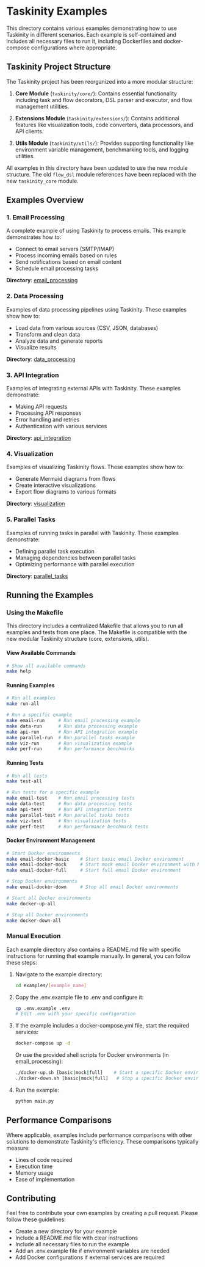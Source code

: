 # Taskinity Examples

This directory contains various examples demonstrating how to use Taskinity in different scenarios. Each example is self-contained and includes all necessary files to run it, including Dockerfiles and docker-compose configurations where appropriate.

## Taskinity Project Structure

The Taskinity project has been reorganized into a more modular structure:

1. **Core Module** (`taskinity/core/`): Contains essential functionality including task and flow decorators, DSL parser and executor, and flow management utilities.

2. **Extensions Module** (`taskinity/extensions/`): Contains additional features like visualization tools, code converters, data processors, and API clients.

3. **Utils Module** (`taskinity/utils/`): Provides supporting functionality like environment variable management, benchmarking tools, and logging utilities.

All examples in this directory have been updated to use the new module structure. The old `flow_dsl` module references have been replaced with the new `taskinity_core` module.

## Examples Overview

### 1. Email Processing

A complete example of using Taskinity to process emails. This example demonstrates how to:
- Connect to email servers (SMTP/IMAP)
- Process incoming emails based on rules
- Send notifications based on email content
- Schedule email processing tasks

**Directory**: [email_processing](./email_processing/)

### 2. Data Processing

Examples of data processing pipelines using Taskinity. These examples show how to:
- Load data from various sources (CSV, JSON, databases)
- Transform and clean data
- Analyze data and generate reports
- Visualize results

**Directory**: [data_processing](./data_processing/)

### 3. API Integration

Examples of integrating external APIs with Taskinity. These examples demonstrate:
- Making API requests
- Processing API responses
- Error handling and retries
- Authentication with various services

**Directory**: [api_integration](./api_integration/)

### 4. Visualization

Examples of visualizing Taskinity flows. These examples show how to:
- Generate Mermaid diagrams from flows
- Create interactive visualizations
- Export flow diagrams to various formats

**Directory**: [visualization](./visualization/)

### 5. Parallel Tasks

Examples of running tasks in parallel with Taskinity. These examples demonstrate:
- Defining parallel task execution
- Managing dependencies between parallel tasks
- Optimizing performance with parallel execution

**Directory**: [parallel_tasks](./parallel_tasks/)

## Running the Examples

### Using the Makefile

This directory includes a centralized Makefile that allows you to run all examples and tests from one place. The Makefile is compatible with the new modular Taskinity structure (core, extensions, utils).

#### View Available Commands

```bash
# Show all available commands
make help
```

#### Running Examples

```bash
# Run all examples
make run-all

# Run a specific example
make email-run     # Run email processing example
make data-run      # Run data processing example
make api-run       # Run API integration example
make parallel-run  # Run parallel tasks example
make viz-run       # Run visualization example
make perf-run      # Run performance benchmarks
```

#### Running Tests

```bash
# Run all tests
make test-all

# Run tests for a specific example
make email-test    # Run email processing tests
make data-test     # Run data processing tests
make api-test      # Run API integration tests
make parallel-test # Run parallel tasks tests
make viz-test      # Run visualization tests
make perf-test     # Run performance benchmark tests
```

#### Docker Environment Management

```bash
# Start Docker environments
make email-docker-basic    # Start basic email Docker environment
make email-docker-mock     # Start mock email Docker environment with MailHog
make email-docker-full     # Start full email Docker environment

# Stop Docker environments
make email-docker-down     # Stop all email Docker environments

# Start all Docker environments
make docker-up-all

# Stop all Docker environments
make docker-down-all
```

### Manual Execution

Each example directory also contains a README.md file with specific instructions for running that example manually. In general, you can follow these steps:

1. Navigate to the example directory:
   ```bash
   cd examples/[example_name]
   ```

2. Copy the .env.example file to .env and configure it:
   ```bash
   cp .env.example .env
   # Edit .env with your specific configuration
   ```

3. If the example includes a docker-compose.yml file, start the required services:
   ```bash
   docker-compose up -d
   ```
   
   Or use the provided shell scripts for Docker environments (in email_processing):
   ```bash
   ./docker-up.sh [basic|mock|full]    # Start a specific Docker environment
   ./docker-down.sh [basic|mock|full]   # Stop a specific Docker environment
   ```

4. Run the example:
   ```bash
   python main.py
   ```

## Performance Comparisons

Where applicable, examples include performance comparisons with other solutions to demonstrate Taskinity's efficiency. These comparisons typically measure:

- Lines of code required
- Execution time
- Memory usage
- Ease of implementation

## Contributing

Feel free to contribute your own examples by creating a pull request. Please follow these guidelines:
- Create a new directory for your example
- Include a README.md file with clear instructions
- Include all necessary files to run the example
- Add an .env.example file if environment variables are needed
- Add Docker configurations if external services are required

<!-- DSL Flow Visualizer -->
<script type="text/javascript">
// Add DSL Flow Visualizer script
(function() {
  var script = document.createElement('script');
  script.src = '/hubmail/dsl/static/js/dsl-flow-visualizer.js';
  script.async = true;
  script.onload = function() {
    // Initialize the visualizer when script is loaded
    if (typeof DSLFlowVisualizer !== 'undefined') {
      new DSLFlowVisualizer();
    }
  };
  document.head.appendChild(script);
  
  // Add CSS styles
  var style = document.createElement('style');
  style.textContent = `
    .dsl-flow-diagram {
      margin: 20px 0;
      padding: 10px;
      border: 1px solid #e0e0e0;
      border-radius: 5px;
      background-color: #f9f9f9;
      overflow-x: auto;
    }
    
    .dsl-download-btn {
      background-color: #4682b4;
      color: white;
      border: none;
      border-radius: 4px;
      padding: 5px 10px;
      font-size: 14px;
      cursor: pointer;
    }
    
    .dsl-download-btn:hover {
      background-color: #36648b;
    }
  `;
  document.head.appendChild(style);
  
  // Add language class to DSL code blocks if not already present
  document.addEventListener('DOMContentLoaded', function() {
    document.querySelectorAll('pre code').forEach(function(codeBlock) {
      var content = codeBlock.textContent.trim();
      if (content.startsWith('flow ') && !codeBlock.classList.contains('language-dsl')) {
        codeBlock.classList.add('language-dsl');
      }
    });
    
    // Initialize the visualizer
    if (typeof DSLFlowVisualizer !== 'undefined') {
      new DSLFlowVisualizer();
    }
  });
})();
</script>
